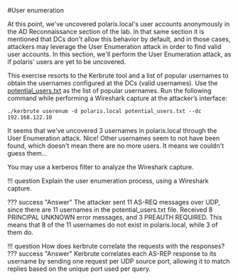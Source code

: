 #User enumeration

At this point, we've uncovered polaris.local's user accounts anonymously in the AD Reconnaissance section of the lab. In that same section it is mentioned that DCs don't allow this behavior by default, and in those cases, attackers may leverage the User Enumeration attack in order to find valid user accounts. In this section, we'll perform the User Enumeration attack, as if polaris' users are yet to be uncovered.

This exercise resorts to the Kerbrute tool and a list of popular usernames to obtain the usernames configured at the DCs (valid usernames). Use the [potential_users.txt](../single-domain-attacks/potential_users.txt) as the list of popular usernames. Run the following command while performing a Wireshark capture at the attacker’s interface:
```
./kerbrute userenum -d polaris.local potential_users.txt --dc 192.168.122.10
```

It seems that we've uncovered 3 usernames in polaris.local through the User Enumeration attack. Nice! Other usernames seem to not have been found, which doesn't mean there are no more users. It means we couldn't guess them...


You may use a kerberos filter to analyze the Wireshark capture.

!!! question
    Explain the user enumeration process, using a Wireshark capture.

??? success "Answer"
    The attacker sent 11 AS-REQ messages over UDP, since there are 11 usernames in the potential_users.txt file. Received 8 PRINCIPAL UNKNOWN error messages, and 3 PREAUTH REQUIRED. This means that 8 of the 11 usernames do not exist in polaris.local, while 3 of them do.

!!! question
    How does kerbrute correlate the requests with the responses?
??? success "Answer"
    Kerbrute correlates each AS-REP response to its username by sending one request per UDP source port, allowing it to match replies based on the unique port used per query.

